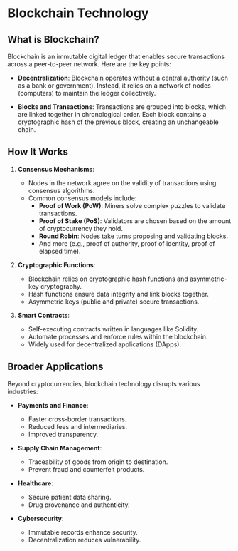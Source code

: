# Blockchain Technology

## What is Blockchain?

Blockchain is an immutable digital ledger that enables secure transactions across a peer-to-peer network. Here are the key points:

- **Decentralization**: Blockchain operates without a central authority (such as a bank or government). Instead, it relies on a network of nodes (computers) to maintain the ledger collectively.

- **Blocks and Transactions**: Transactions are grouped into blocks, which are linked together in chronological order. Each block contains a cryptographic hash of the previous block, creating an unchangeable chain.

## How It Works

1. **Consensus Mechanisms**:
   - Nodes in the network agree on the validity of transactions using consensus algorithms.
   - Common consensus models include:
     - **Proof of Work (PoW)**: Miners solve complex puzzles to validate transactions.
     - **Proof of Stake (PoS)**: Validators are chosen based on the amount of cryptocurrency they hold.
     - **Round Robin**: Nodes take turns proposing and validating blocks.
     - And more (e.g., proof of authority, proof of identity, proof of elapsed time).

2. **Cryptographic Functions**:
   - Blockchain relies on cryptographic hash functions and asymmetric-key cryptography.
   - Hash functions ensure data integrity and link blocks together.
   - Asymmetric keys (public and private) secure transactions.

3. **Smart Contracts**:
   - Self-executing contracts written in languages like Solidity.
   - Automate processes and enforce rules within the blockchain.
   - Widely used for decentralized applications (DApps).

## Broader Applications

Beyond cryptocurrencies, blockchain technology disrupts various industries:

- **Payments and Finance**:
  - Faster cross-border transactions.
  - Reduced fees and intermediaries.
  - Improved transparency.

- **Supply Chain Management**:
  - Traceability of goods from origin to destination.
  - Prevent fraud and counterfeit products.

- **Healthcare**:
  - Secure patient data sharing.
  - Drug provenance and authenticity.

- **Cybersecurity**:
  - Immutable records enhance security.
  - Decentralization reduces vulnerability.


